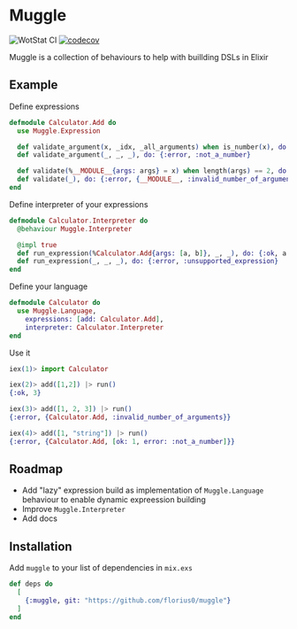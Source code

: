 # Muggle

![WotStat CI](https://github.com/WOT-STAT/wotstat/actions/workflows/elixir.yml/badge.svg)
[![codecov](https://codecov.io/gh/florius0/muggle/branch/main/graph/badge.svg?token=L5K6PU9R0F)](https://codecov.io/gh/florius0/muggle)

Muggle is a collection of behaviours to help with buillding DSLs in Elixir

## Example

Define expressions

```elixir
defmodule Calculator.Add do
  use Muggle.Expression

  def validate_argument(x, _idx, _all_arguments) when is_number(x), do: {:ok, x}
  def validate_argument(_, _, _), do: {:error, :not_a_number}

  def validate(%__MODULE__{args: args} = x) when length(args) == 2, do: super(x)
  def validate(_), do: {:error, {__MODULE__, :invalid_number_of_arguments}}
end
```

Define interpreter of your expressions

```elixir
defmodule Calculator.Interpreter do
  @behaviour Muggle.Interpreter

  @impl true
  def run_expression(%Calculator.Add{args: [a, b]}, _, _), do: {:ok, a + b}
  def run_expression(_, _, _), do: {:error, :unsupported_expression}
end
```

Define your language

```elixir
defmodule Calculator do
  use Muggle.Language, 
    expressions: [add: Calculator.Add],
    interpreter: Calculator.Interpreter
end
```

Use it

```elixir
iex(1)> import Calculator

iex(2)> add([1,2]) |> run()
{:ok, 3}

iex(3)> add([1, 2, 3]) |> run()
{:error, {Calculator.Add, :invalid_number_of_arguments}}

iex(4)> add([1, "string"]) |> run()
{:error, {Calculator.Add, [ok: 1, error: :not_a_number]}}
```

## Roadmap

- Add "lazy" expression build as implementation of `Muggle.Language` behaviour to enable dynamic expreession building
- Improve `Muggle.Interpreter`
- Add docs

## Installation

Add `muggle` to your list of dependencies in `mix.exs`

```elixir
def deps do
  [
    {:muggle, git: "https://github.com/florius0/muggle"}
  ]
end
```

<!-- If [available in Hex](https://hex.pm/docs/publish), the package can be installed
by adding `muggle` to your list of dependencies in `mix.exs`:

```elixir
def deps do
  [
    {:muggle, "~> 0.1.0"}
  ]
end
```

Documentation can be generated with [ExDoc](https://github.com/elixir-lang/ex_doc)
and published on [HexDocs](https://hexdocs.pm). Once published, the docs can
be found at [https://hexdocs.pm/muggle](https://hexdocs.pm/muggle). -->

